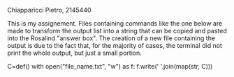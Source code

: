 Chiapparicci Pietro, 2145440

This is my assignement. Files containing commands like the one below are made to transform the output list into a string that can be copied and pasted into the Rosalind "answer box". The creation of a new file containing the output is due to the fact that, for the majority of cases, the terminal did not print the whole output, but just a small portion.

C=def() with open("file_name.txt", "w") as f: f.write(' '.join(map(str, C)))